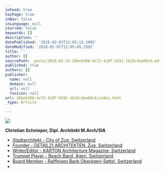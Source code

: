 ```yaml
---
inFeed: true
hasPage: true
inNav: false
inLanguage: null
starred: false
keywords: []
description: ''
datePublished: '2016-02-01T12:05:13.100Z'
dateModified: '2016-02-01T12:05:09.299Z'
title: ''
author: []
sourcePath: _posts/2016-01-31-36beb308-4c72-410f-9291-1b33cdae0dcb.md
published: true
authors: []
publisher:
  name: null
  domain: null
  url: null
  favicon: null
url: 36beb308-4c72-410f-9291-1b33cdae0dcb/index.html
_type: Article

---
```

![](https://the-grid-user-content.s3-us-west-2.amazonaws.com/8173588f-f824-4143-b063-03453aa2df90.JPG)

**Christian Schnieper, Dipl. Architekt M.Arch/SIA**

* [Stadtarchitekt - City of Zug, Switzerland][0]
* [Founder - DETAIL21 ARCHITEKTEN, Zug, Switzerland][1]
* [Writer/Editor - KARTON Architecture Magazine, Switzerland][2]
* [Trumpet Player - Beach Band, Ägeri, Switzerland][3]
* [Board Member - Raiffeisen Bank Oberägeri-Sattel, Switzerland][4]
* 

[0]: http://www.stadtzug.ch/de/verwaltungpolitik/verwaltung/personenregister/?personen_id=104651
[1]: http://detail21.com/index.htm
[2]: http://www.kartonarchitekturzeitschrift.ch/
[3]: http://www.beachband.ch/musiker/christian
[4]: http://www.raiffeisen.ch/raiffeisen/internet/rb0027.nsf/webpagesbytitleall/0B6D38FA8A170D04C1256C31004B1E35